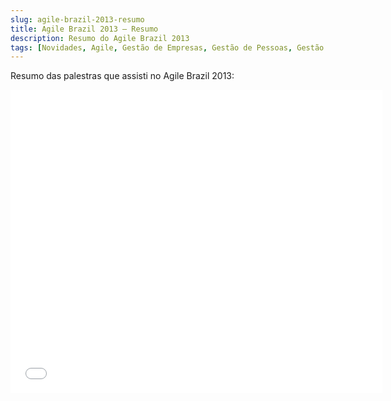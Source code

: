 ```yaml
---
slug: agile-brazil-2013-resumo
title: Agile Brazil 2013 – Resumo
description: Resumo do Agile Brazil 2013
tags: [Novidades, Agile, Gestão de Empresas, Gestão de Pessoas, Gestão de Processos, Gestão de Projetos, Kanban, Processos Ágeis]
---
```


Resumo das palestras que assisti no Agile Brazil 2013:

<!--truncate-->

<iframe
 src="//www.slideshare.net/slideshow/embed_code/key/o2dpdOQVwo24lQ"
 width="595"
 height="485"
 frameborder="0"
 marginwidth="0"
 marginheight="0"
 scrolling="no"
 style={{
    border: "1px solid #CCC",
    borderWidth: "1px",
    marginBottom: "5px",
    maxWidth: "100%"
 }}
 allowfullscreen
/>

[Agile Brazil 2013](https://www.slideshare.net/megatroom/agile-brazil-2013-resumo) – Resumo from **Bruno Nardini**

